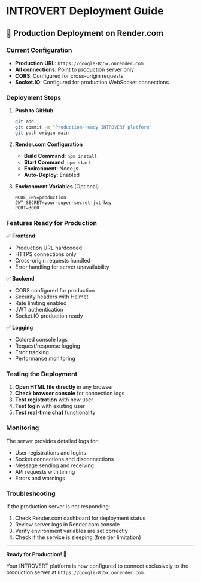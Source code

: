 # INTROVERT Deployment Guide

## 🚀 Production Deployment on Render.com

### Current Configuration
- **Production URL**: `https://google-8j5x.onrender.com`
- **All connections**: Point to production server only
- **CORS**: Configured for cross-origin requests
- **Socket.IO**: Configured for production WebSocket connections

### Deployment Steps

1. **Push to GitHub**
   ```bash
   git add .
   git commit -m "Production-ready INTROVERT platform"
   git push origin main
   ```

2. **Render.com Configuration**
   - **Build Command**: `npm install`
   - **Start Command**: `npm start`
   - **Environment**: Node.js
   - **Auto-Deploy**: Enabled

3. **Environment Variables** (Optional)
   ```
   NODE_ENV=production
   JWT_SECRET=your-super-secret-jwt-key
   PORT=3000
   ```

### Features Ready for Production

✅ **Frontend**
- Production URL hardcoded
- HTTPS connections only
- Cross-origin requests handled
- Error handling for server unavailability

✅ **Backend**
- CORS configured for production
- Security headers with Helmet
- Rate limiting enabled
- JWT authentication
- Socket.IO production ready

✅ **Logging**
- Colored console logs
- Request/response logging
- Error tracking
- Performance monitoring

### Testing the Deployment

1. **Open HTML file directly** in any browser
2. **Check browser console** for connection logs
3. **Test registration** with new user
4. **Test login** with existing user
5. **Test real-time chat** functionality

### Monitoring

The server provides detailed logs for:
- User registrations and logins
- Socket connections and disconnections
- Message sending and receiving
- API requests with timing
- Errors and warnings

### Troubleshooting

If the production server is not responding:
1. Check Render.com dashboard for deployment status
2. Review server logs in Render.com console
3. Verify environment variables are set correctly
4. Check if the service is sleeping (free tier limitation)

---

**Ready for Production! 🎉**

Your INTROVERT platform is now configured to connect exclusively to the production server at `https://google-8j5x.onrender.com`.